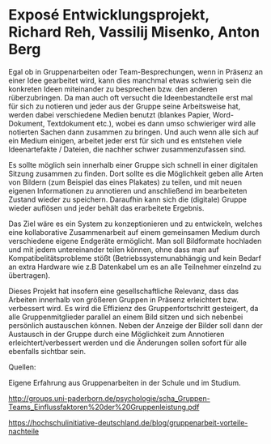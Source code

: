 # Exposé Entwicklungsprojekt, Richard Reh, Vassilij Misenko, Anton Berg

Egal ob in Gruppenarbeiten oder Team-Besprechungen, wenn in Präsenz an einer Idee gearbeitet wird, kann dies manchmal etwas schwierig sein die konkreten Ideen miteinander zu besprechen bzw. den anderen rüberzubringen. Da man auch oft versucht die Ideenbestandteile erst mal für sich zu notieren und jeder aus der Gruppe seine Arbeitsweise hat, werden dabei verschiedene Medien benutzt (blankes Papier, Word-Dokument, Textdokument etc.), wobei es dann umso schwieriger wird alle notierten Sachen dann zusammen zu bringen. Und auch wenn alle sich auf ein Medium einigen, arbeitet jeder erst für sich und es entstehen viele Ideenartefakte / Dateien, die nachher schwer zusammenzufassen sind. 

Es sollte möglich sein innerhalb einer Gruppe sich schnell in einer digitalen Sitzung zusammen zu finden. Dort sollte es die Möglichkeit geben alle Arten von Bildern (zum Beispiel das eines Plakates) zu teilen, und mit neuen eigenen Informationen zu annotieren und anschließend im bearbeiteten Zustand wieder zu speichern. Daraufhin kann sich die (digitale) Gruppe wieder auflösen und jeder behält das erarbeitete Ergebnis.

Das Ziel wäre es ein System zu konzeptionieren und zu entwickeln, welches eine kollaborative Zusammenarbeit auf einem gemeinsamen Medium durch verschiedene eigene Endgeräte ermöglicht. Man soll Bildformate hochladen und mit jedem untereinander teilen können, ohne dass man auf Kompatibelitätsprobleme stößt (Betriebssystemunabhängig und kein Bedarf an extra Hardware wie z.B Datenkabel um es an alle Teilnehmer einzelnd zu übertragen).

Dieses Projekt hat insofern eine gesellschaftliche Relevanz, dass das Arbeiten innerhalb von größeren Gruppen in Präsenz erleichtert bzw. verbessert wird. Es wird die Effizienz des Gruppenfortschritt gesteigert, da alle Gruppenmitglieder parallel an einem Bild sitzen und sich nebenbei persönlich austauschen können. Neben der Anzeige der Bilder soll dann der Austausch in der Gruppe durch eine Möglichkeit zum Annotieren erleichtert/verbessert werden und die Änderungen sollen sofort für alle ebenfalls sichtbar sein.


Quellen:

Eigene Erfahrung aus Gruppenarbeiten in der Schule und im Studium.

http://groups.uni-paderborn.de/psychologie/scha_Gruppen-Teams_Einflussfaktoren%20der%20Gruppenleistung.pdf

https://hochschulinitiative-deutschland.de/blog/gruppenarbeit-vorteile-nachteile


